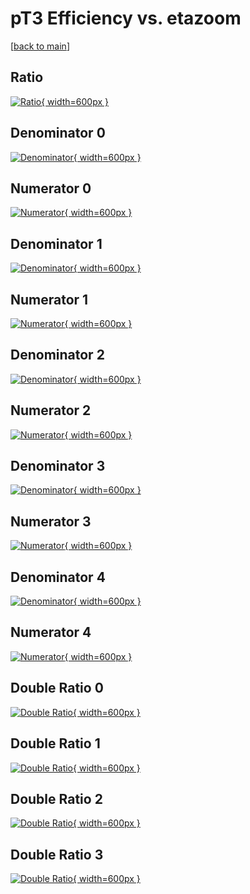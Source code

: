 # pT3 Efficiency vs. etazoom

[[back to main](./)]



## Ratio

[![Ratio](../mtv/var/pT3_loweta_0_1_eff_etazoom.png){ width=600px }](../mtv/var/pT3_loweta_0_1_eff_etazoom.pdf)

## Denominator 0

[![Denominator](../mtv/den/pT3_loweta_0_1_eff_etazoom_den0.png){ width=600px }](../mtv/den/pT3_loweta_0_1_eff_etazoom_den0.pdf)

## Numerator 0

[![Numerator](../mtv/num/pT3_loweta_0_1_eff_etazoom_num0.png){ width=600px }](../mtv/num/pT3_loweta_0_1_eff_etazoom_num0.pdf)

## Denominator 1

[![Denominator](../mtv/den/pT3_loweta_0_1_eff_etazoom_den1.png){ width=600px }](../mtv/den/pT3_loweta_0_1_eff_etazoom_den1.pdf)

## Numerator 1

[![Numerator](../mtv/num/pT3_loweta_0_1_eff_etazoom_num1.png){ width=600px }](../mtv/num/pT3_loweta_0_1_eff_etazoom_num1.pdf)

## Denominator 2

[![Denominator](../mtv/den/pT3_loweta_0_1_eff_etazoom_den2.png){ width=600px }](../mtv/den/pT3_loweta_0_1_eff_etazoom_den2.pdf)

## Numerator 2

[![Numerator](../mtv/num/pT3_loweta_0_1_eff_etazoom_num2.png){ width=600px }](../mtv/num/pT3_loweta_0_1_eff_etazoom_num2.pdf)

## Denominator 3

[![Denominator](../mtv/den/pT3_loweta_0_1_eff_etazoom_den3.png){ width=600px }](../mtv/den/pT3_loweta_0_1_eff_etazoom_den3.pdf)

## Numerator 3

[![Numerator](../mtv/num/pT3_loweta_0_1_eff_etazoom_num3.png){ width=600px }](../mtv/num/pT3_loweta_0_1_eff_etazoom_num3.pdf)

## Denominator 4

[![Denominator](../mtv/den/pT3_loweta_0_1_eff_etazoom_den4.png){ width=600px }](../mtv/den/pT3_loweta_0_1_eff_etazoom_den4.pdf)

## Numerator 4

[![Numerator](../mtv/num/pT3_loweta_0_1_eff_etazoom_num4.png){ width=600px }](../mtv/num/pT3_loweta_0_1_eff_etazoom_num4.pdf)

## Double Ratio 0

[![Double Ratio](../mtv/ratio/pT3_loweta_0_1_eff_etazoom_ratio0.png){ width=600px }](../mtv/ratio/pT3_loweta_0_1_eff_etazoom_ratio0.pdf)

## Double Ratio 1

[![Double Ratio](../mtv/ratio/pT3_loweta_0_1_eff_etazoom_ratio1.png){ width=600px }](../mtv/ratio/pT3_loweta_0_1_eff_etazoom_ratio1.pdf)

## Double Ratio 2

[![Double Ratio](../mtv/ratio/pT3_loweta_0_1_eff_etazoom_ratio2.png){ width=600px }](../mtv/ratio/pT3_loweta_0_1_eff_etazoom_ratio2.pdf)

## Double Ratio 3

[![Double Ratio](../mtv/ratio/pT3_loweta_0_1_eff_etazoom_ratio3.png){ width=600px }](../mtv/ratio/pT3_loweta_0_1_eff_etazoom_ratio3.pdf)

